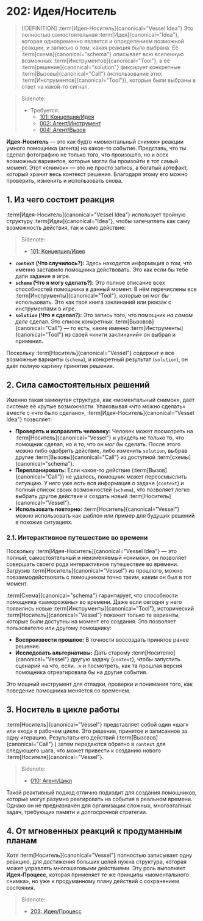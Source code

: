 # 202: Идея/Носитель

> [!DEFINITION] :term[Идея-Носитель]{canonical="Vessel Idea"}
> Это полностью самостоятельная :term[Идея]{canonical="Idea"}, которая одновременно является и определением возможной реакции, и записью о том, какая реакция была выбрана. Её :term[схема]{canonical="schema"} описывает всю вселенную возможных :term[Инструментов]{canonical="Tool"}, а её :term[решение]{canonical="solution"} фиксирует конкретные :term[Вызовы]{canonical="Call"} (использование этих :term[Инструментов]{canonical="Tool"}), которые были выбраны в ответ на какой-то сигнал.

> Sidenote:
> - Требуется:
>   - [101: Концепция/Идея](./101_concept_idea.md)
>   - [002: Агент/Инструмент](./002_agent_tool.md)
>   - [004: Агент/Вызов](./004_agent_call.md)

**Идея-Носитель** — это как будто «моментальный снимок» реакции умного помощника (агента) на какое-то событие. Представь, что ты сделал фотографию не только того, что произошло, но и всех возможных вариантов, которые могли бы произойти в тот самый момент. Этот «снимок» — это не просто запись, а богатый артефакт, который хранит весь контекст решения. Благодаря этому его можно проверить, изменить и использовать снова.

## 1. Из чего состоит реакция

:term[Идея-Носитель]{canonical="Vessel Idea"} использует тройную структуру :term[Идеи]{canonical="Idea"}, чтобы запечатлеть как саму возможность действия, так и само действие:

> Sidenote:
> - [101: Концепция/Идея](./101_concept_idea.md)

*   **`context` (Что случилось?):** Здесь находится информация о том, что именно заставило помощника действовать. Это как если бы тебе дали задание в игре.
*   **`schema` (Что я могу сделать?):** Это полное описание всех способностей помощника в данный момент. В нём перечислены все :term[Инструменты]{canonical="Tool"}, которые он *мог бы* использовать. Это как твоя книга заклинаний или рюкзак с инструментами в игре.
*   **`solution` (Что я сделал?):** Это запись того, что помощник *на самом деле* сделал. Это список конкретных :term[Вызовов]{canonical="Call"} — то есть, какие именно :term[Инструменты]{canonical="Tool"} из своей «книги заклинаний» он выбрал и применил.

Поскольку :term[Носитель]{canonical="Vessel"} содержит и все возможные варианты (`schema`), и конкретный результат (`solution`), он даёт полную картину принятия решения.

## 2. Сила самостоятельных решений

Именно такая замкнутая структура, как «моментальный снимок», даёт системе её крутые возможности. Упаковывая «что можно сделать» вместе с «что было сделано», :term[Идея-Носитель]{canonical="Vessel Idea"} позволяет:

*   **Проверять и исправлять человеку:** Человек может посмотреть на :term[Носитель]{canonical="Vessel"} и увидеть не только то, что помощник сделал, но и то, что он *мог бы* сделать. После этого можно либо одобрить действие, либо изменить `solution`, выбрав другие :term[Вызовы]{canonical="Call"} из доступной :term[схемы]{canonical="schema"}.
*   **Перепланировать:** Если какое-то действие (:term[Вызов]{canonical="Call"}) не удалось, помощник может переосмыслить ситуацию. У него уже есть вся информация о задаче (`context`) и полный список своих возможностей (`schema`), что позволяет легко выбрать другое действие и создать новый :term[Носитель]{canonical="Vessel"}.
*   **Использовать повторно:** :term[Носитель]{canonical="Vessel"} можно использовать как шаблон или пример для будущих решений в похожих ситуациях.

### 2.1. Интерактивное путешествие во времени

Поскольку :term[Идея-Носитель]{canonical="Vessel Idea"} — это полный, самостоятельный и неизменяемый «снимок», он позволяет совершать своего рода интерактивное путешествие во времени. Загрузив :term[Носитель]{canonical="Vessel"} из прошлого, можно повзаимодействовать с помощником точно таким, каким он был в тот момент.

:term[Схема]{canonical="schema"} гарантирует, что способности помощника «заморожены» во времени. Даже если сегодня у него появились новые :term[Инструменты]{canonical="Tool"}, исторический :term[Носитель]{canonical="Vessel"} покажет только те варианты, которые были доступны на момент его создания. Это позволяет пользователю или другому помощнику:

*   **Воспроизвести прошлое:** В точности воссоздать принятое ранее решение.
*   **Исследовать альтернативы:** Дать старому :term[Носителю]{canonical="Vessel"} другую задачу (`context`), чтобы запустить сценарий «а что, если...» и посмотреть, как та прошлая версия помощника отреагировала бы на другие события.

Это мощный инструмент для отладки, проверки и понимания того, как поведение помощника меняется со временем.

## 3. Носитель в цикле работы

:term[Носитель]{canonical="Vessel"} представляет собой один «шаг» или «ход» в рабочем цикле. Это решение, принятое и записанное за одну итерацию. Результаты его действий (:term[Вызовов]{canonical="Call"} ) затем передаются обратно в `context` для следующего шага, что может привести к созданию нового :term[Носителя]{canonical="Vessel"}.

> Sidenote:
> - [010: Агент/Цикл](./010_agent_loop.md)

Такой реактивный подход отлично подходит для создания помощников, которые могут разумно реагировать на события в реальном времени. Однако он не предназначен для организации сложных, многоэтапных задач, требующих памяти и долгосрочной стратегии.

## 4. От мгновенных реакций к продуманным планам

Хотя :term[Носитель]{canonical="Vessel"} полностью записывает одну реакцию, для достижения больших целей нужна структура, которая может управлять многошаговыми действиями. Эту роль выполняет **Идея-Процесс**, которая применяет те же принципы «моментального снимка», но уже к продуманному плану действий с сохранением состояния.

> Sidenote:
> - [203: Идея/Процесс](./203_idea_process.md)
